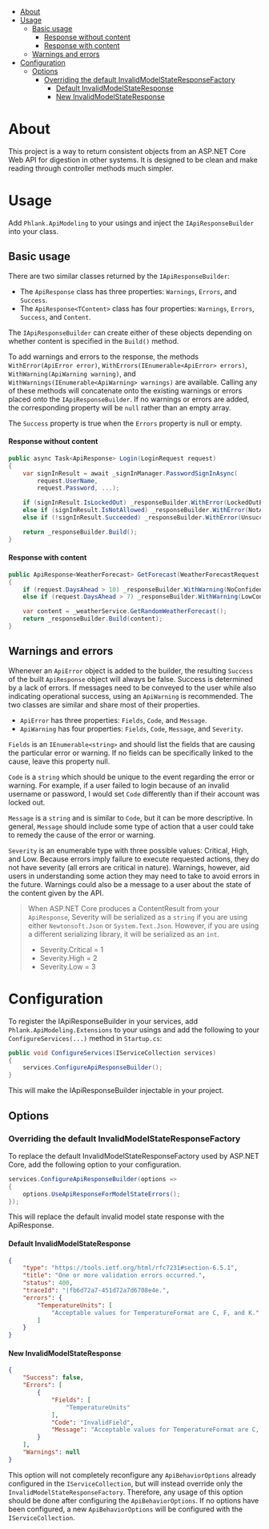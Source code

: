 <link href="https://cdn.jsdelivr.net/npm/bootstrap@5.0.2/dist/css/bootstrap.min.css" rel="stylesheet" integrity="sha384-EVSTQN3/azprG1Anm3QDgpJLIm9Nao0Yz1ztcQTwFspd3yD65VohhpuuCOmLASjC" crossorigin="anonymous">

- [About](#about)
- [Usage](#usage)
  - [Basic usage](#basic-usage)
      - [Response without content](#response-without-content)
      - [Response with content](#response-with-content)
  - [Warnings and errors](#warnings-and-errors)
- [Configuration](#configuration)
  - [Options](#options)
    - [Overriding the default InvalidModelStateResponseFactory](#overriding-the-default-invalidmodelstateresponsefactory)
      - [Default InvalidModelStateResponse](#default-invalidmodelstateresponse)
      - [New InvalidModelStateResponse](#new-invalidmodelstateresponse)

# About

This project is a way to return consistent objects from an ASP<area>.NET Core Web API for digestion in other systems. It is designed to be clean and make reading through controller methods much simpler.

# Usage

Add `Phlank.ApiModeling` to your usings and inject the `IApiResponseBuilder` into your class.

## Basic usage

There are two similar classes returned by the `IApiResponseBuilder`:

- The `ApiResponse` class has three properties: `Warnings`, `Errors`, and `Success`.
- The `ApiResponse<TContent>` class has four properties: `Warnings`, `Errors`, `Success`, and `Content`.


The `IApiResponseBuilder` can create either of these objects depending on whether content is specified in the `Build()` method.

To add warnings and errors to the response, the methods `WithError(ApiError error)`, `WithErrors(IEnumerable<ApiError> errors)`, `WithWarning(ApiWarning warning)`, and `WithWarnings(IEnumerable<ApiWarning> warnings)` are available. Calling any of these methods will concatenate onto the existing warnings or errors placed onto the `IApiResponseBuilder`. If no warnings or errors are added, the corresponding property will be `null` rather than an empty array. 

The `Success` property is true when the `Errors` property is null or empty.

#### Response without content

```C#
public async Task<ApiResponse> Login(LoginRequest request)
{
    var signInResult = await _signInManager.PasswordSignInAsync(
        request.UserName,
        request.Password, ...);

    if (signInResult.IsLockedOut) _responseBuilder.WithError(LockedOutError);
    else if (signInResult.IsNotAllowed) _responseBuilder.WithError(NotAllowedError);
    else if (!signInResult.Succeeded) _responseBuilder.WithError(UnsuccessfulSignInError);

    return _responseBuilder.Build();
}
```

#### Response with content

```C#
public ApiResponse<WeatherForecast> GetForecast(WeatherForecastRequest request)
{
    if (request.DaysAhead > 10) _responseBuilder.WithWarning(NoConfidenceForecastWarning);
    else if (request.DaysAhead > 7) _responseBuilder.WithWarning(LowConfidenceForecastWarning);

    var content = _weatherService.GetRandomWeatherForecast();
    return _responseBuilder.Build(content);
}
```

## Warnings and errors

Whenever an `ApiError` object is added to the builder, the resulting `Success` of the built `ApiResponse` object will always be false. Success is determined by a lack of errors. If messages need to be conveyed to the user while also indicating operational success, using an `ApiWarning` is recommended. The two classes are similar and share most of their properties.

- `ApiError` has three properties: `Fields`, `Code`, and `Message`.
- `ApiWarning` has four properties: `Fields`, `Code`, `Message`, and `Severity`.

`Fields` is an `IEnumerable<string>` and should list the fields that are causing the particular error or warning. If no fields can be specifically linked to the cause, leave this property null.

`Code` is a `string` which should be unique to the event regarding the error or warning. For example, if a user failed to login because of an invalid username or password, I would set `Code` differently than if their account was locked out.

`Message` is a `string` and is similar to `Code`, but it can be more descriptive. In general, `Message` should include some type of action that a user could take to remedy the cause of the error or warning.

`Severity` is an enumerable type with three possible values: Critical, High, and Low. Because errors imply failure to execute requested actions, they do not have severity (all errors are critical in nature). Warnings, however, aid users in understanding some action they may need to take to avoid errors in the future. Warnings could also be a message to a user about the state of the content given by the API.

> When ASP<area>.NET Core produces a ContentResult from your `ApiResponse`, Severity will be serialized as a `string` if you are using either `Newtonsoft.Json` or `System.Text.Json`. However, if you are using a different serializing library, it will be serialized as an `int`.
>
> - Severity.Critical = 1
> - Severity.High = 2
> - Severity.Low = 3

# Configuration

To register the IApiResponseBuilder in your services, add `Phlank.ApiModeling.Extensions` to your usings and add the following to your `ConfigureServices(...)` method in `Startup.cs`:

```C#
public void ConfigureServices(IServiceCollection services)
{
    services.ConfigureApiResponseBuilder();
}
```

This will make the IApiResponseBuilder injectable in your project.

## Options

### Overriding the default InvalidModelStateResponseFactory

To replace the default InvalidModelStateResponseFactory used by ASP<area>.NET Core, add the following option to your configuration.

```C#
services.ConfigureApiResponseBuilder(options => 
{
    options.UseApiResponseForModelStateErrors();
});
```

This will replace the default invalid model state response with the ApiResponse.

#### Default InvalidModelStateResponse

```Json
{
    "type": "https://tools.ietf.org/html/rfc7231#section-6.5.1",
    "title": "One or more validation errors occurred.",
    "status": 400,
    "traceId": "|fb6d72a7-451d72a7d6708e4e.",
    "errors": {
        "TemperatureUnits": [
            "Acceptable values for TemperatureFormat are C, F, and K."
        ]
    }
}
```

#### New InvalidModelStateResponse

```Json
{
    "Success": false,
    "Errors": [
        {
            "Fields": [
                "TemperatureUnits"
            ],
            "Code": "InvalidField",
            "Message": "Acceptable values for TemperatureFormat are C, F, and K."
        }
    ],
    "Warnings": null
}
```

This option will not completely reconfigure any `ApiBehaviorOptions` already configured in the `IServiceCollection`, but will instead override only the `InvalidModelStateResponseFactory`. Therefore, any usage of this option should be done after configuring the `ApiBehaviorOptions`. If no options have been configured, a new `ApiBehaviorOptions` will be configured with the `IServiceCollection`.